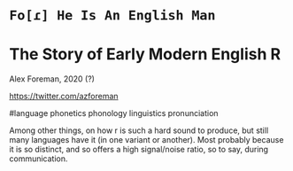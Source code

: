 # `Fo[ɾ] He Is An English Man`
# The Story of Early Modern English R

Alex Foreman, 2020 (?)

https://twitter.com/azforeman

#language phonetics phonology linguistics pronunciation

Among other things, on how r is such a hard sound to produce, but still many languages have it (in one variant or another). Most probably because it is so distinct, and so offers a high signal/noise ratio, so to say, during communication.